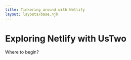 ```yaml
---
title: Tinkering around with Netlify
layout: layouts/base.njk
---
```


# Exploring Netlify with UsTwo

Where to begin?
